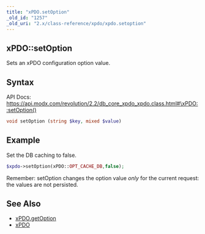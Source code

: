 ```yaml
---
title: "xPDO.setOption"
_old_id: "1257"
_old_uri: "2.x/class-reference/xpdo/xpdo.setoption"
---
```


## xPDO::setOption

Sets an xPDO configuration option value.

## Syntax

API Docs: <https://api.modx.com/revolution/2.2/db_core_xpdo_xpdo.class.html#\xPDO::setOption()>

``` php
void setOption (string $key, mixed $value)
```

## Example

Set the DB caching to false.

``` php
$xpdo->setOption(xPDO::OPT_CACHE_DB,false);
```

Remember: setOption changes the option value _only_ for the current request: the values are not persisted.

## See Also

- [xPDO.getOption](extending-modx/xpdo/class-reference/xpdo/xpdo.getoption "xPDO.getOption")
- [xPDO](extending-modx/xpdo "xPDO")
